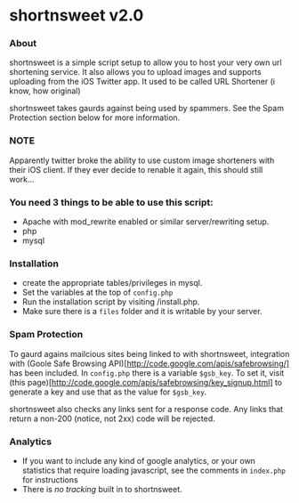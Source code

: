 shortnsweet v2.0
============

### About
shortnsweet is a simple script setup to allow you to host your very own url shortening service. It also allows you to upload images and supports uploading from the iOS Twitter app. It used to be called URL Shortener (i know, how original)

shortnsweet takes gaurds against being used by spammers. See the Spam Protection section below for more information.

### NOTE
Apparently twitter broke the ability to use custom image shorteners with their iOS client. If they ever decide to renable it again, this should still work...

### You need 3 things to be able to use this script:
 
 * Apache with mod_rewrite enabled or similar server/rewriting setup.
 * php
 * mysql
	 
### Installation
 * create the appropriate tables/privileges in mysql.
 * Set the variables at the top of `config.php`
 * Run the installation script by visiting <yoursite>/install.php.
 * Make sure there is a `files` folder and it is writable by your server.

### Spam Protection
To gaurd agains mailcious sites being linked to with shortnsweet, integration with (Goole Safe Browsing API)[http://code.google.com/apis/safebrowsing/] has been included. In `config.php` there is a variable `$gsb_key`. To set it, visit (this page)[http://code.google.com/apis/safebrowsing/key_signup.html] to generate a key and use that as the value for `$gsb_key`.

shortnsweet also checks any links sent for a response code. Any links that return a non-200 (notice, not 2xx) code will be rejected.

### Analytics
 * If you want to include any kind of google analytics, or your own statistics that require loading javascript, see the comments in `index.php` for instructions
 * There is _no tracking_ built in to shortnsweet.


